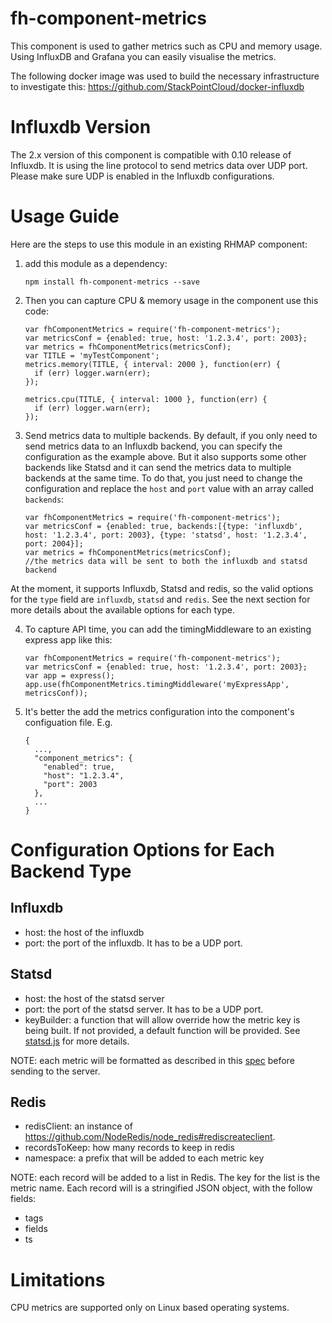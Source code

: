 # fh-component-metrics 

This component is used to gather metrics such as CPU and memory usage. Using InfluxDB and 
Grafana you can easily visualise the metrics.

The following docker image was used to build the necessary infrastructure
to investigate this:
https://github.com/StackPointCloud/docker-influxdb

# Influxdb Version

The 2.x version of this component is compatible with 0.10 release of Influxdb. It is using the line protocol to send metrics data over UDP port. Please make sure UDP is enabled in the Influxdb configurations.

# Usage Guide

Here are the steps to use this module in an existing RHMAP component:

1. add this module as a dependency:

    ```
    npm install fh-component-metrics --save
    ```

2. Then you can capture CPU & memory usage in the component use this code:

    ```
    var fhComponentMetrics = require('fh-component-metrics');
    var metricsConf = {enabled: true, host: '1.2.3.4', port: 2003};
    var metrics = fhComponentMetrics(metricsConf);
    var TITLE = 'myTestComponent';
    metrics.memory(TITLE, { interval: 2000 }, function(err) {
      if (err) logger.warn(err);
    });

    metrics.cpu(TITLE, { interval: 1000 }, function(err) {
      if (err) logger.warn(err);
    });
    ```

3. Send metrics data to multiple backends. By default, if you only need to send metrics data to an Influxdb backend, you can specify the configuration as the example above. But it also supports some other backends like Statsd and it can send the metrics data to multiple backends at the same time. To do that, you just need to change the configuration and replace the `host` and `port` value with an array called `backends`:

   ```
   var fhComponentMetrics = require('fh-component-metrics');
   var metricsConf = {enabled: true, backends:[{type: 'influxdb', host: '1.2.3.4', port: 2003}, {type: 'statsd', host: '1.2.3.4', port: 2004}];
   var metrics = fhComponentMetrics(metricsConf);
   //the metrics data will be sent to both the influxdb and statsd backend
   ```

At the moment, it supports Influxdb, Statsd and redis, so the valid options for the `type` field are `influxdb`, `statsd` and `redis`. See the next section for more details about the available options for each type.

4. To capture API time, you can add the timingMiddleware to an existing express app like this:

    ```
    var fhComponentMetrics = require('fh-component-metrics');
    var metricsConf = {enabled: true, host: '1.2.3.4', port: 2003};
    var app = express();
    app.use(fhComponentMetrics.timingMiddleware('myExpressApp', metricsConf));
    ```

5. It's better the add the metrics configuration into the component's configuation file. E.g.

    ```
    {
      ...,
      "component_metrics": {
        "enabled": true,
        "host": "1.2.3.4",
        "port": 2003
      },
      ...
    }
    ```

# Configuration Options for Each Backend Type

## Influxdb

* host: the host of the influxdb
* port: the port of the influxdb. It has to be a UDP port.

## Statsd

* host: the host of the statsd server
* port: the port of the statsd server. It has to be a UDP port.
* keyBuilder: a function that will allow override how the metric key is being built. If not provided, a default function will be provided. See [statsd.js](./lib/clients/statsd.js) for more details.

NOTE: each metric will be formatted as described in this [spec](https://github.com/b/statsd_spec) before sending to the server.

## Redis

* redisClient: an instance of https://github.com/NodeRedis/node_redis#rediscreateclient. 
* recordsToKeep: how many records to keep in redis
* namespace: a prefix that will be added to each metric key

NOTE: each record will be added to a list in Redis. The key for the list is the metric name. Each record will is a stringified JSON object, with the follow fields:

* tags
* fields
* ts

# Limitations

CPU metrics are supported only on Linux based operating systems.
